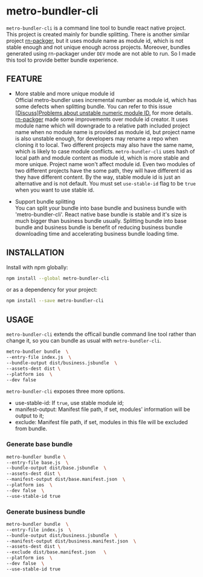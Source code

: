 # metro-bundler-cli
`metro-bundler-cli` is a command line tool to bundle react native project. This project is created mainly for bundle splitting. There is another similar project [rn-packger](https://github.com/react-component/rn-packager), but it uses module name as module id, which is not stable enough and not unique enough across projects. Moreover, bundles generated using rn-packager under `DEV` mode are not able to run. So I made this tool to provide better bundle experience.   

## FEATURE
- More stable and more unique module id \
Official metro-bundler uses incremental number as module id, which has some defects when splitting bundle. You can refer to this issue [[Discuss]Problems about unstable numeric module ID.](https://github.com/facebook/metro-bundler/issues/6) for more details. [rn-packger](https://github.com/react-component/rn-packager) made some improvements over module id creator. It uses module name which will downgrade to a relative path included project name when no module name is provided as module id, but project name is also unstable enough, for developers may rename a repo when cloning it to local. Two different projects may also have the same name, which is likely to case module conflicts. `metro-bundler-cli` uses hash of local path and module content as module id, which is more stable and more unique. Project name won't affect module id. Even two modules of two different projects have the some path, they will have different id as they have different content. By the way, stable module id is just an alternative and is not default. You must set `use-stable-id` flag to be `true` when you want to use stable id.

- Support bundle splitting \
You can split your bundle into base bundle and business bundle with 'metro-bundler-cli'. React native base bundle is stable and it's size is much bigger than business bundle usually. Splitting bundle into base bundle and business bundle is benefit of reducing business bundle downloading time and accelerating business bundle loading time.

## INSTALLATION

Install with npm globally:

```bash
npm install --global metro-bundler-cli
```

or as a dependency for your project:

```bash
npm install --save metro-bundler-cli
```

## USAGE
`metro-bundler-cli` extends the officail bundle command line tool rather than change it, so you can bundle as usual with `metro-bundler-cli`.

```bash
metro-bundler bundle  \
--entry-file index.js  \
--bundle-output dist/business.jsbundle  \
--assets-dest dist \
--platform ios  \
--dev false
```

`metro-bundler-cli` exposes three more options.
- use-stable-id: If `true`, use stable module id;
- manifest-output: Manifest file path, if set, modules' information will be output to it;
- exclude: Manifest file path, if set, modules in this file will be excluded from bundle.


### Generate base bundle 
```bash
metro-bundler bundle \
--entry-file base.js  \
--bundle-output dist/base.jsbundle  \
--assets-dest dist \
--manifest-output dist/base.manifest.json  \
--platform ios  \
--dev false  \
--use-stable-id true
```

### Generate business bundle
```bash
metro-bundler bundle  \
--entry-file index.js  \
--bundle-output dist/business.jsbundle  \
--manifest-output dist/business.manifest.json  \
--assets-dest dist \
--exclude dist/base.manifest.json   \
--platform ios  \
--dev false  \
--use-stable-id true
```
